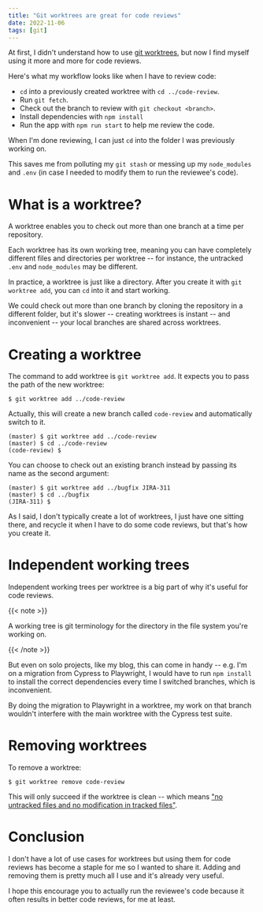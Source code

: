 ```yaml
---
title: "Git worktrees are great for code reviews"
date: 2022-11-06
tags: [git]
---
```


At first, I didn't understand how to use [git
worktrees](https://git-scm.com/docs/git-worktree), but now I find myself using
it more and more for code reviews.

<!--more-->

Here's what my workflow looks like when I have to review code:

- `cd` into a previously created worktree with `cd ../code-review`.
- Run `git fetch`.
- Check out the branch to review with `git checkout <branch>`.
- Install dependencies with `npm install`
- Run the app with `npm run start` to help me review the code.

When I'm done reviewing, I can just `cd` into the folder I was previously
working on.

This saves me from polluting my `git stash` or messing up my `node_modules` and
`.env` (in case I needed to modify them to run the reviewee's code).

# What is a worktree?

A worktree enables you to check out more than one branch at a time per
repository.

Each worktree has its own working tree, meaning you can have completely
different files and directories per worktree -- for instance, the untracked
`.env` and `node_modules` may be different.

In practice, a worktree is just like a directory. After you create it with `git
worktree add`, you can `cd` into it and start working.

We could check out more than one branch by cloning the repository in a
different folder, but it's slower -- creating worktrees is instant -- and
inconvenient -- your local branches are shared across worktrees.

# Creating a worktree

The command to add worktree is `git worktree add`. It expects you to pass the
path of the new worktree:

```shell-session
$ git worktree add ../code-review
```

Actually, this will create a new branch called `code-review` and automatically
switch to it.

```shell-session
(master) $ git worktree add ../code-review
(master) $ cd ../code-review
(code-review) $
```

You can choose to check out an existing branch instead by passing its name as
the second argument:

```shell-session
(master) $ git worktree add ../bugfix JIRA-311
(master) $ cd ../bugfix
(JIRA-311) $
```

As I said, I don't typically create a lot of worktrees, I just have one sitting
there, and recycle it when I have to do some code reviews, but that's how you
create it.

# Independent working trees

Independent working trees per worktree is a big part of why it's useful for
code reviews.

{{< note >}}

A working tree is git terminology for the directory in the file system you're
working on.

{{< /note >}}

But even on solo projects, like my blog, this can come in handy -- e.g. I'm on
a migration from Cypress to Playwright, I would have to run `npm install` to
install the correct dependencies every time I switched branches, which is
inconvenient.

By doing the migration to Playwright in a worktree, my work on that branch
wouldn't interfere with the main worktree with the Cypress test suite.

# Removing worktrees

To remove a worktree:

```shell-session
$ git worktree remove code-review
```

This will only succeed if the worktree is clean -- which means ["no untracked
files and no modification in tracked
files"](https://git-scm.com/docs/git-worktree#Documentation/git-worktree.txt-remove).

# Conclusion

I don't have a lot of use cases for worktrees but using them for code reviews
has become a staple for me so I wanted to share it. Adding and removing them is
pretty much all I use and it's already very useful.

I hope this encourage you to actually run the reviewee's code because it often
results in better code reviews, for me at least.
